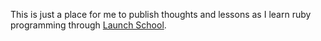 This is just a place for me to publish thoughts and lessons as I learn ruby programming through [Launch School](https://launchschool.com/).
